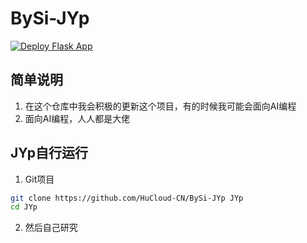 # BySi-JYp
[![Deploy Flask App](https://github.com/HuCloud-CN/BySi-JYp/actions/workflows/main.yml/badge.svg)](https://github.com/HuCloud-CN/BySi-JYp/actions/workflows/main.yml)
## 简单说明
1. 在这个仓库中我会积极的更新这个项目，有的时候我可能会面向AI编程
2. 面向AI编程，人人都是大佬
## JYp自行运行
1. Git项目
```sh
git clone https://github.com/HuCloud-CN/BySi-JYp JYp
cd JYp
```
2. 然后自己研究